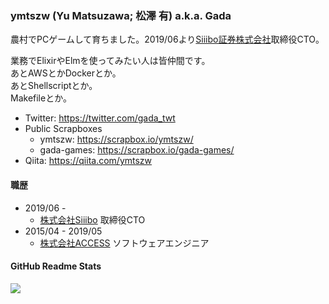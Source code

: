 ### ymtszw (Yu Matsuzawa; 松澤 有) a.k.a. Gada

農村でPCゲームして育ちました。2019/06より[Siiibo証券株式会社](https://github.com/siiibo)取締役CTO。

業務でElixirやElmを使ってみたい人は皆仲間です。  
あとAWSとかDockerとか。  
あとShellscriptとか。  
Makefileとか。

- Twitter: https://twitter.com/gada_twt
- Public Scrapboxes
  - ymtszw: https://scrapbox.io/ymtszw/
  - gada-games: https://scrapbox.io/gada-games/
- Qiita: https://qiita.com/ymtszw

#### 職歴

- 2019/06 -
  - [株式会社Siiibo](https://github.com/siiibo) 取締役CTO
- 2015/04 - 2019/05
  - [株式会社ACCESS](https://github.com/access-company) ソフトウェアエンジニア

#### GitHub Readme Stats

![](https://github-readme-stats.vercel.app/api?username=ymtszw&show_icons=true&theme=onedark)
